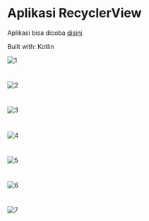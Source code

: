 # Aplikasi RecyclerView

Aplikasi bisa dicoba [disini](https://github.com/ahmaduunnail/MyRecyclerView/raw/master/release/app-release.apk)

Built with: Kotlin

![1](https://github.com/ahmaduunnail/MyRecyclerView/img/%20(1).png)
#
![2](https://github.com/ahmaduunnail/MyRecyclerView/img/(2).png)
#
![3](https://github.com/ahmaduunnail/MyRecyclerView/img/%20(3).png)
#
![4](https://github.com/ahmaduunnail/MyRecyclerView/img/%20(4).png)
#
![5](https://github.com/ahmaduunnail/MyRecyclerView/img/%20(5).png)
#
![6](https://github.com/ahmaduunnail/MyRecyclerView/img/%20(6).png)
#
![7](https://github.com/ahmaduunnail/MyRecyclerView/img/%20(7).png)

